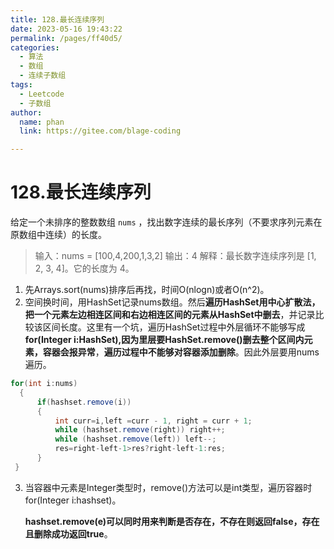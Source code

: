 ```yaml
---
title: 128.最长连续序列
date: 2023-05-16 19:43:22
permalink: /pages/ff40d5/
categories: 
  - 算法
  - 数组
  - 连续子数组
tags: 
  - Leetcode
  - 子数组
author: 
  name: phan
  link: https://gitee.com/blage-coding

---
```

# 128.最长连续序列

给定一个未排序的整数数组 `nums` ，找出数字连续的最长序列（不要求序列元素在原数组中连续）的长度。

> 输入：nums = [100,4,200,1,3,2]
> 输出：4
> 解释：最长数字连续序列是 [1, 2, 3, 4]。它的长度为 4。

1. 先Arrays.sort(nums)排序后再找，时间O(nlogn)或者O(n^2)。
2. 空间换时间，用HashSet记录nums数组。然后**遍历HashSet用中心扩散法，把一个元素左边相连区间和右边相连区间的元素从HashSet中删去**，并记录比较该区间长度。这里有一个坑，遍历HashSet过程中外层循环不能够写成**for(Integer i:HashSet),因为里层要HashSet.remove()删去整个区间内元素，容器会报异常**，**遍历过程中不能够对容器添加删除**。因此外层要用nums遍历。

~~~java
for(int i:nums)
  {
      if(hashset.remove(i))
      {
          int curr=i,left =curr - 1, right = curr + 1;
          while (hashset.remove(right)) right++;
          while (hashset.remove(left)) left--;
          res=right-left-1>res?right-left-1:res;
      }
 }
~~~

3. 当容器中元素是Integer类型时，remove()方法可以是int类型，遍历容器时for(Integer i:hashset)。

   **hashset.remove(e)可以同时用来判断是否存在，不存在则返回false，存在且删除成功返回true**。